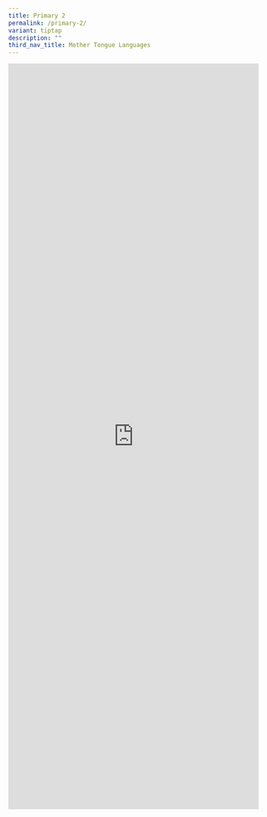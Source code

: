 ```yaml
---
title: Primary 2
permalink: /primary-2/
variant: tiptap
description: ""
third_nav_title: Mother Tongue Languages
---
```

<div class="iframe-wrapper">
<iframe height="1500" width="100%" allowfullscreen="true" frameborder="0" src="https://docs.google.com/document/d/e/2PACX-1vSBjqigrIU10mJnIkMmkbzfKYzvU9pagZ72olTZ9o_pXUYx8PYS-wOCMZ-kEmQRLw/pub?embedded=true"></iframe>
</div>
<p></p>